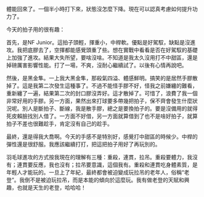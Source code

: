 體能回來了。一個半小時打下來，狀態沒怎麼下降。現在可以認真考慮如何提升功力了。

今天的拍子用的很有趣：

首先，是NF Junior。這拍子頭輕，揮重小，中桿軟。優點是好駕馭，缺點是沒進攻。我把底膠去了，空揮都能感覺頭重了些。想在實戰中看看是否在好駕馭的基礎上加強了進攻。結果大失所望，要啥沒啥。不知道是我太久沒用打不中甜區，還是掉磅厲害影響性能。打了一場，不爽，沒耐心繼續試了。以後有心情再說吧。

然後，是黑金隼。一上我大黑金隼，那殺氣四溢、體感鮮明。搞笑的是居然手膠散掉了。這是我第二次發生這種事了。不過不能怪手膠不好，怪我之前嫌纏的難看，重新纏了一遍，結果第二次的封口膠沒弄好。這才散掉了。可惜了，浪費了我一個非常好用的手膠。另一方面，果然出來打球要多帶幾把拍子，保不齊會發生什麼狀況呢。別人是斷拍子、斷線，我是散手膠，總之是要換拍子的。要是沒備用的就得死皮賴臉找別人借了。一方面不好借，另一方面就算借到了也不是啥好拍子，就算拍子不差也很難趁手，肯定沒有自己的趁手。

最終，還是得我大喬啊。今天的手感不是特別好，感覺打中甜區的時候少。中桿的彈性還是很舒服。我應該繼續打打，把這把拍子用好了再玩別的。

羽毛球進攻的方式按我現在的理解有三種：重殺，連貫，拉吊。重殺要體力，我沒有；連貫要反應，我也沒有；拉吊要意識，這個我有。重殺和連貫吃身體素質，是年輕人才能玩的。一旦上了年紀，最終都會被迫變成玩拉吊的老年人，俗稱“老登”。我倒不是被迫玩拉吊，而是本能的傾向於這麼玩。我有做老登的天賦和興趣，也就是天生的老登，哈哈哈！